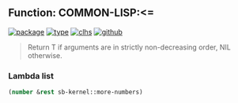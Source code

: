 ## Function: COMMON-LISP:<=
[![package](https://img.shields.io/badge/Package-COMMON--LISP-5f9ea0.svg?style=social&colorA=999999)](../) [![type](https://img.shields.io/badge/Type-Function-5f9ea0.svg?style=social&colorA=999999)](../#function) [![clhs](https://img.shields.io/badge/CLHS-<=-5f9ea0.svg?style=social&colorA=999999)](http://www.lispworks.com/documentation/HyperSpec/Body/f_eq_sle.htm) [![github](https://img.shields.io/badge/GitHub-View_the_source-5f9ea0.svg?style=social&colorA=999999&logo=github)](https://github.com/sbcl/sbcl/blob/master/src/code/numbers.lisp/) 

> Return T if arguments are in strictly non-decreasing order, NIL otherwise.

### Lambda list
```cl
(number &rest sb-kernel::more-numbers)
```
